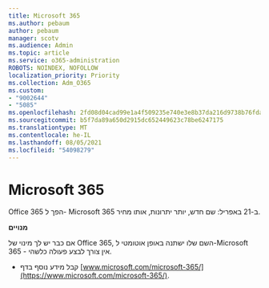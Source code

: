 ```yaml
---
title: Microsoft 365
ms.author: pebaum
author: pebaum
manager: scotv
ms.audience: Admin
ms.topic: article
ms.service: o365-administration
ROBOTS: NOINDEX, NOFOLLOW
localization_priority: Priority
ms.collection: Adm_O365
ms.custom:
- "9002644"
- "5085"
ms.openlocfilehash: 2fd08d04cad99e1a4f509235e740e3e8b37da216d9738b76fda87f783f337e93
ms.sourcegitcommit: b5f7da89a650d2915dc652449623c78be6247175
ms.translationtype: MT
ms.contentlocale: he-IL
ms.lasthandoff: 08/05/2021
ms.locfileid: "54098279"
---
```

# <a name="microsoft-365"></a>Microsoft 365

Office 365 הפך ל- Microsoft 365 ב-21 באפריל: שם חדש, יותר יתרונות, אותו מחיר.

**מנויים**

אם כבר יש לך מינוי של Office 365, השם שלו ישתנה באופן אוטומטי ל-Microsoft 365 - אין צורך לבצע פעולה כלשהי.

- קבל מידע נוסף בדף [www.microsoft.com/microsoft-365/](https://www.microsoft.com/microsoft-365/).
